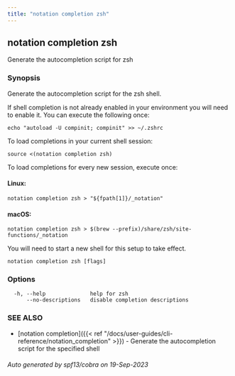 ```yaml
---
title: "notation completion zsh"
---
```


## notation completion zsh

Generate the autocompletion script for zsh

### Synopsis

Generate the autocompletion script for the zsh shell.

If shell completion is not already enabled in your environment you will need
to enable it.  You can execute the following once:

	echo "autoload -U compinit; compinit" >> ~/.zshrc

To load completions in your current shell session:

	source <(notation completion zsh)

To load completions for every new session, execute once:

#### Linux:

	notation completion zsh > "${fpath[1]}/_notation"

#### macOS:

	notation completion zsh > $(brew --prefix)/share/zsh/site-functions/_notation

You will need to start a new shell for this setup to take effect.


```
notation completion zsh [flags]
```

### Options

```
  -h, --help              help for zsh
      --no-descriptions   disable completion descriptions
```

### SEE ALSO

* [notation completion]({{< ref "/docs/user-guides/cli-reference/notation_completion" >}})	 - Generate the autocompletion script for the specified shell

###### Auto generated by spf13/cobra on 19-Sep-2023
